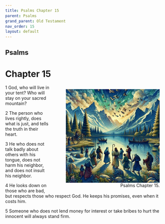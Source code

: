 ```yaml
---
title: Psalms Chapter 15
parent: Psalms
grand_parent: Old Testament
nav_order: 15
layout: default
---
```


## Psalms

# Chapter 15

<figure style="float: right; margin-right: 10px;">
    <img src="/assets/Image/Psalms/500/15.jpg" alt="Psalms Chapter 15" style="width: 300px; height: 300px; float: right;padding-left: 10px;"/>
    <figcaption style="clear: both;text-align: right;">Psalms Chapter 15.</figcaption>
</figure>
1 God, who will live in your tent? Who will stay on your sacred mountain?

2 The person who lives rightly, does what is just, and tells the truth in their heart.

3 He who does not talk badly about others with his tongue, does not harm his neighbor, and does not insult his neighbor.

4 He looks down on those who are bad, but respects those who respect God. He keeps his promises, even when it costs him.

5 Someone who does not lend money for interest or take bribes to hurt the innocent will always stand firm.


